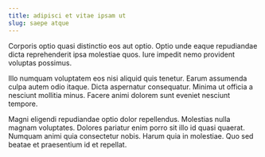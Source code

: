 ```yaml
---
title: adipisci et vitae ipsam ut
slug: saepe atque
---
```


Corporis optio quasi distinctio eos aut optio. Optio unde eaque repudiandae dicta reprehenderit ipsa molestiae quos. Iure impedit nemo provident voluptas possimus.

Illo numquam voluptatem eos nisi aliquid quis tenetur. Earum assumenda culpa autem odio itaque. Dicta aspernatur consequatur. Minima ut officia a nesciunt mollitia minus. Facere animi dolorem sunt eveniet nesciunt tempore.

Magni eligendi repudiandae optio dolor repellendus. Molestias nulla magnam voluptates. Dolores pariatur enim porro sit illo id quasi quaerat. Numquam animi quia consectetur nobis. Harum quia in molestiae. Quo sed beatae et praesentium id et repellat.
